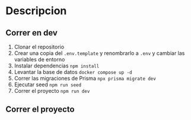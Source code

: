 # Descripcion

## Correr en dev

1. Clonar el repositorio
2. Crear una copia del ```.env.template``` y renombrarlo a ```.env``` y cambiar las variables de entorno
3. Instalar dependencias ```npm install ```
4. Levantar la base de datos ```docker compose up -d```
5. Correr las migraciones de Prisma ```npx prisma migrate dev```
6. Ejecutar seed ```npm run seed```
6. Correr el proyecto ```npm run dev ```

## Correr el proyecto